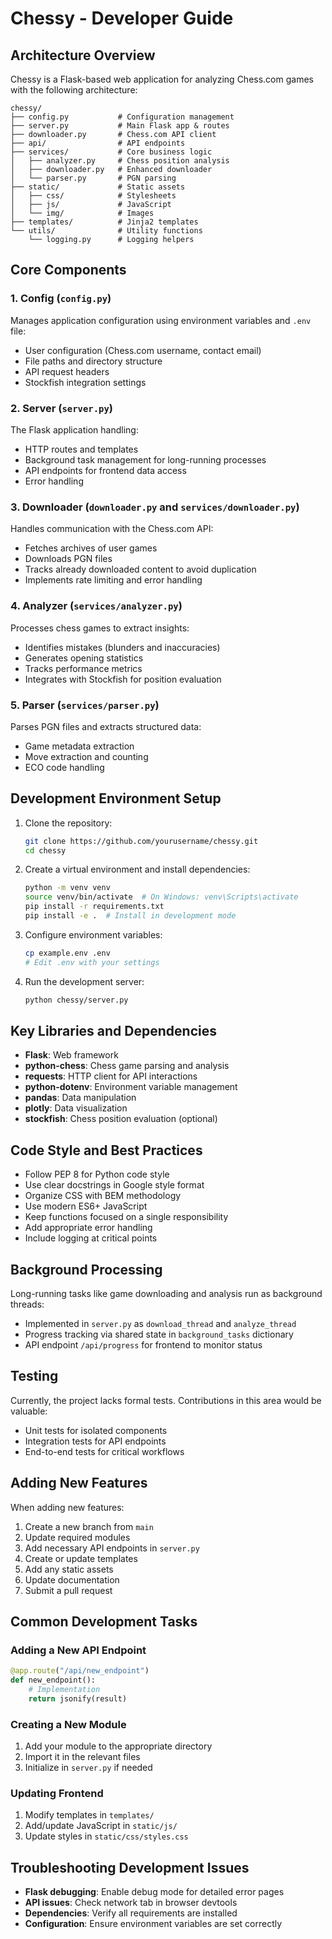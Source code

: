 # Chessy - Developer Guide

## Architecture Overview

Chessy is a Flask-based web application for analyzing Chess.com games with the following architecture:

```
chessy/
├── config.py           # Configuration management
├── server.py           # Main Flask app & routes
├── downloader.py       # Chess.com API client
├── api/                # API endpoints
├── services/           # Core business logic
│   ├── analyzer.py     # Chess position analysis
│   ├── downloader.py   # Enhanced downloader
│   └── parser.py       # PGN parsing
├── static/             # Static assets
│   ├── css/            # Stylesheets
│   ├── js/             # JavaScript
│   └── img/            # Images
├── templates/          # Jinja2 templates
└── utils/              # Utility functions
    └── logging.py      # Logging helpers
```

## Core Components

### 1. Config (`config.py`)

Manages application configuration using environment variables and `.env` file:
- User configuration (Chess.com username, contact email)
- File paths and directory structure
- API request headers
- Stockfish integration settings

### 2. Server (`server.py`)

The Flask application handling:
- HTTP routes and templates
- Background task management for long-running processes
- API endpoints for frontend data access
- Error handling

### 3. Downloader (`downloader.py` and `services/downloader.py`)

Handles communication with the Chess.com API:
- Fetches archives of user games
- Downloads PGN files
- Tracks already downloaded content to avoid duplication
- Implements rate limiting and error handling

### 4. Analyzer (`services/analyzer.py`)

Processes chess games to extract insights:
- Identifies mistakes (blunders and inaccuracies)
- Generates opening statistics
- Tracks performance metrics
- Integrates with Stockfish for position evaluation

### 5. Parser (`services/parser.py`)

Parses PGN files and extracts structured data:
- Game metadata extraction
- Move extraction and counting
- ECO code handling

## Development Environment Setup

1. Clone the repository:
   ```bash
   git clone https://github.com/yourusername/chessy.git
   cd chessy
   ```

2. Create a virtual environment and install dependencies:
   ```bash
   python -m venv venv
   source venv/bin/activate  # On Windows: venv\Scripts\activate
   pip install -r requirements.txt
   pip install -e .  # Install in development mode
   ```

3. Configure environment variables:
   ```bash
   cp example.env .env
   # Edit .env with your settings
   ```

4. Run the development server:
   ```bash
   python chessy/server.py
   ```

## Key Libraries and Dependencies

- **Flask**: Web framework
- **python-chess**: Chess game parsing and analysis
- **requests**: HTTP client for API interactions
- **python-dotenv**: Environment variable management
- **pandas**: Data manipulation
- **plotly**: Data visualization
- **stockfish**: Chess position evaluation (optional)

## Code Style and Best Practices

- Follow PEP 8 for Python code style
- Use clear docstrings in Google style format
- Organize CSS with BEM methodology
- Use modern ES6+ JavaScript
- Keep functions focused on a single responsibility
- Add appropriate error handling
- Include logging at critical points

## Background Processing

Long-running tasks like game downloading and analysis run as background threads:
- Implemented in `server.py` as `download_thread` and `analyze_thread`
- Progress tracking via shared state in `background_tasks` dictionary
- API endpoint `/api/progress` for frontend to monitor status

## Testing

Currently, the project lacks formal tests. Contributions in this area would be valuable:
- Unit tests for isolated components
- Integration tests for API endpoints
- End-to-end tests for critical workflows

## Adding New Features

When adding new features:

1. Create a new branch from `main`
2. Update required modules
3. Add necessary API endpoints in `server.py`
4. Create or update templates
5. Add any static assets
6. Update documentation
7. Submit a pull request

## Common Development Tasks

### Adding a New API Endpoint

```python
@app.route("/api/new_endpoint")
def new_endpoint():
    # Implementation
    return jsonify(result)
```

### Creating a New Module

1. Add your module to the appropriate directory
2. Import it in the relevant files
3. Initialize in `server.py` if needed

### Updating Frontend

1. Modify templates in `templates/`
2. Add/update JavaScript in `static/js/`
3. Update styles in `static/css/styles.css`

## Troubleshooting Development Issues

- **Flask debugging**: Enable debug mode for detailed error pages
- **API issues**: Check network tab in browser devtools
- **Dependencies**: Verify all requirements are installed
- **Configuration**: Ensure environment variables are set correctly